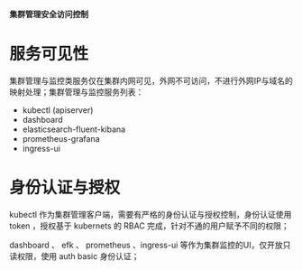 **集群管理安全访问控制** 

# 服务可见性
集群管理与监控类服务仅在集群内网可见，外网不可访问，不进行外网IP与域名的映射处理；集群管理与监控服务列表：
- kubectl (apiserver)
- dashboard
- elasticsearch-fluent-kibana
- prometheus-grafana
- ingress-ui


# 身份认证与授权
kubectl 作为集群管理客户端，需要有严格的身份认证与授权控制，身份认证使用 token ，授权基于 kubernets 的 RBAC 完成，针对不通的用户赋予不同的权限；

dashboard 、 efk 、 prometheus 、ingress-ui 等作为集群监控的UI，仅开放只读权限，使用 auth basic 身份认证；